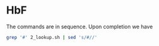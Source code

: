 # HbF

The commands are in sequence. Upon completion we have
```bash
grep '#' 2_lookup.sh | sed 's/#//'
```
